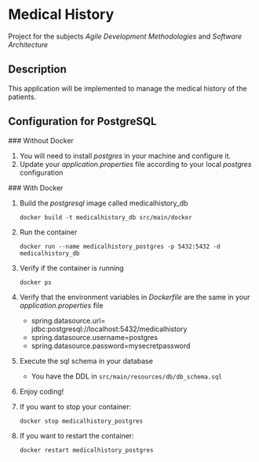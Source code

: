 # Medical History
Project for the subjects _Agile Development Methodologies_ and _Software Architecture_

## Description
This application will be implemented to manage the medical history of the patients.

## Configuration for PostgreSQL

### Without Docker

1. You will need to install *postgres* in your machine and configure it.
2. Update your *application.properties* file according to your local *postgres* configuration

### With Docker

1. Build the *postgresql* image called medicalhistory_db

    `docker build -t medicalhistory_db src/main/docker`
    
2. Run the container

    `docker run --name medicalhistory_postgres -p 5432:5432 -d medicalhistory_db`
    
3. Verify if the container is running

    `docker ps`
    
4. Verify that the environment variables in *Dockerfile* are the same in your *application.properties* file 

    * spring.datasource.url= jdbc:postgresql://localhost:5432/medicalhistory
    * spring.datasource.username=postgres
    * spring.datasource.password=mysecretpassword
    
5. Execute the sql schema in your database

    * You have the DDL in `src/main/resources/db/db_schema.sql`
    
6. Enjoy coding!

7. If you want to stop your container:

    `docker stop medicalhistory_postgres`

8. If you want to restart the container:
    
    `docker restart medicalhistory_postgres`
